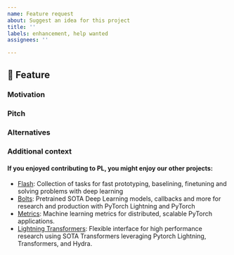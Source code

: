 ```yaml
---
name: Feature request
about: Suggest an idea for this project
title: ''
labels: enhancement, help wanted
assignees: ''

---
```


## 🚀 Feature
<!-- A clear and concise description of the feature proposal -->

### Motivation

<!-- Please outline the motivation for the proposal. Is your feature request related to a problem? e.g., I'm always frustrated when [...]. If this is related to another GitHub issue, please link here too -->

### Pitch

<!-- A clear and concise description of what you want to happen. -->

### Alternatives

<!-- A clear and concise description of any alternative solutions or features you've considered, if any. -->

### Additional context

<!-- Add any other context or screenshots about the feature request here. -->


#### If you enjoyed contributing to PL, you might enjoy our other projects:

- [Flash](https://github.com/PyTorchLightning/lightning-flash): Collection of tasks for fast prototyping, baselining, finetuning and solving problems with deep learning
- [Bolts](https://github.com/PyTorchLightning/lightning-bolts): Pretrained SOTA Deep Learning models, callbacks and more for research and production with PyTorch Lightning and PyTorch
- [Metrics](https://github.com/PyTorchLightning/metrics): Machine learning metrics for distributed, scalable PyTorch applications.
- [Lightning Transformers](https://github.com/PyTorchLightning/lightning-transformers): Flexible interface for high performance research using SOTA Transformers leveraging Pytorch Lightning, Transformers, and Hydra.
